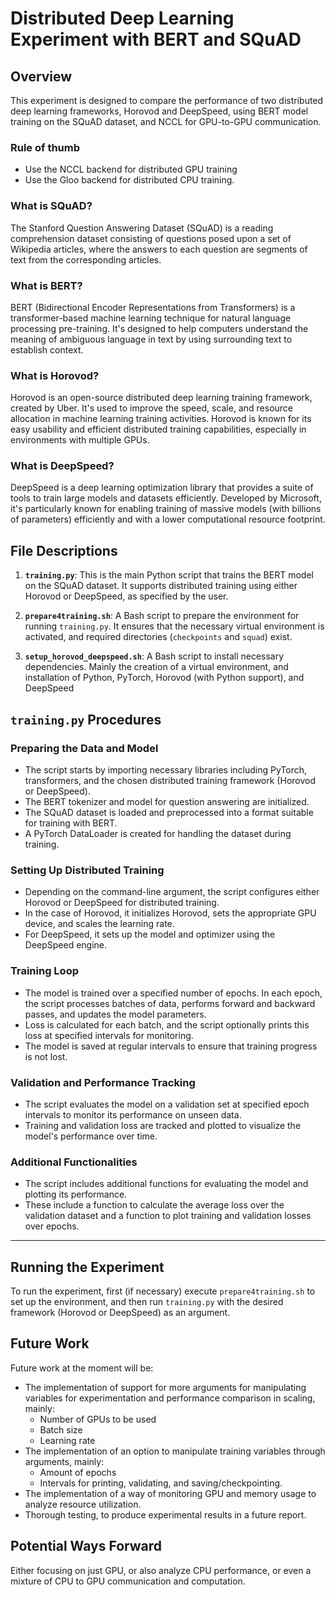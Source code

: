 # Distributed Deep Learning Experiment with BERT and SQuAD

## Overview

This experiment is designed to compare the performance of two distributed deep learning frameworks, Horovod and DeepSpeed, using BERT model training on the SQuAD dataset, and NCCL for GPU-to-GPU communication.

### Rule of thumb

- Use the NCCL backend for distributed GPU training
- Use the Gloo backend for distributed CPU training.

### What is SQuAD?
The Stanford Question Answering Dataset (SQuAD) is a reading comprehension dataset consisting of questions posed upon a set of Wikipedia articles, where the answers to each question are segments of text from the corresponding articles.

### What is BERT?
BERT (Bidirectional Encoder Representations from Transformers) is a transformer-based machine learning technique for natural language processing pre-training. It's designed to help computers understand the meaning of ambiguous language in text by using surrounding text to establish context.

### What is Horovod?
Horovod is an open-source distributed deep learning training framework, created by Uber. It's used to improve the speed, scale, and resource allocation in machine learning training activities. Horovod is known for its easy usability and efficient distributed training capabilities, especially in environments with multiple GPUs.

### What is DeepSpeed?
DeepSpeed is a deep learning optimization library that provides a suite of tools to train large models and datasets efficiently. Developed by Microsoft, it's particularly known for enabling training of massive models (with billions of parameters) efficiently and with a lower computational resource footprint.

## File Descriptions

1. **`training.py`**: This is the main Python script that trains the BERT model on the SQuAD dataset. It supports distributed training using either Horovod or DeepSpeed, as specified by the user.

2. **`prepare4training.sh`**: A Bash script to prepare the environment for running `training.py`. It ensures that the necessary virtual environment is activated, and required directories (`checkpoints` and `squad`) exist.

3. **`setup_horovod_deepspeed.sh`**: A Bash script to install necessary dependencies. Mainly the creation of a virtual environment, and installation of Python, PyTorch, Horovod (with Python support), and DeepSpeed

## `training.py` Procedures

### Preparing the Data and Model
- The script starts by importing necessary libraries including PyTorch, transformers, and the chosen distributed training framework (Horovod or DeepSpeed).
- The BERT tokenizer and model for question answering are initialized.
- The SQuAD dataset is loaded and preprocessed into a format suitable for training with BERT.
- A PyTorch DataLoader is created for handling the dataset during training.

### Setting Up Distributed Training
- Depending on the command-line argument, the script configures either Horovod or DeepSpeed for distributed training.
- In the case of Horovod, it initializes Horovod, sets the appropriate GPU device, and scales the learning rate.
- For DeepSpeed, it sets up the model and optimizer using the DeepSpeed engine.

### Training Loop
- The model is trained over a specified number of epochs. In each epoch, the script processes batches of data, performs forward and backward passes, and updates the model parameters.
- Loss is calculated for each batch, and the script optionally prints this loss at specified intervals for monitoring.
- The model is saved at regular intervals to ensure that training progress is not lost.

### Validation and Performance Tracking
- The script evaluates the model on a validation set at specified epoch intervals to monitor its performance on unseen data.
- Training and validation loss are tracked and plotted to visualize the model's performance over time.

### Additional Functionalities
- The script includes additional functions for evaluating the model and plotting its performance.
- These include a function to calculate the average loss over the validation dataset and a function to plot training and validation losses over epochs.

---

## Running the Experiment
To run the experiment, first (if necessary) execute `prepare4training.sh` to set up the environment, and then run `training.py` with the desired framework (Horovod or DeepSpeed) as an argument.

## Future Work
Future work at the moment will be:
- The implementation of support for more arguments for manipulating variables for experimentation and performance comparison in scaling, mainly:
    - Number of GPUs to be used
    - Batch size
    - Learning rate
- The implementation of an option to manipulate training variables through arguments, mainly:
    - Amount of epochs
    - Intervals for printing, validating, and saving/checkpointing.
- The implementation of a way of monitoring GPU and memory usage to analyze resource utilization. 
- Thorough testing, to produce experimental results in a future report.

## Potential Ways Forward
Either focusing on just GPU, or also analyze CPU performance, or even a mixture of CPU to GPU communication and computation.